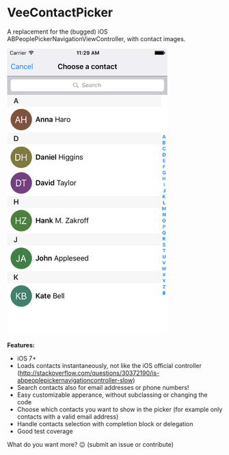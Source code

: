 # VeeContactPicker
A replacement for the (bugged) iOS ABPeoplePickerNavigationViewController, with contact images.

![VeeContactPicker screenshot](/Screenshots/veecontactpicker.png?raw=true "Screenshot")

**Features:**

- iOS 7+
- Loads contacts instantaneously, not like the iOS official controller (http://stackoverflow.com/questions/30372190/is-abpeoplepickernavigationcontroller-slow)
- Search contacts also for email addresses or phone numbers!
- Easy customizable apperance, without subclassing or changing the code
- Choose which contacts you want to show in the picker (for example only contacts with a valid email address)
- Handle contacts selection with completion block or delegation
- Good test coverage

What do you want more? 😉 (submit an issue or contribute)
